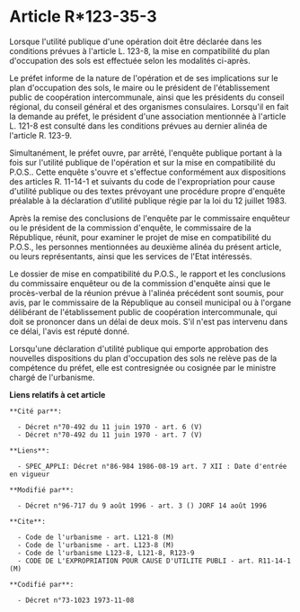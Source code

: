 # Article R*123-35-3

Lorsque l'utilité publique d'une opération doit être déclarée dans les conditions prévues à l'article L. 123-8, la mise en
compatibilité du plan d'occupation des sols est effectuée selon les modalités ci-après.

Le préfet informe de la nature de l'opération et de ses implications sur le plan d'occupation des sols, le maire ou le
président de l'établissement public de coopération intercommunale, ainsi que les présidents du conseil régional, du conseil
général et des organismes consulaires. Lorsqu'il en fait la demande au préfet, le président d'une association mentionnée à
l'article L. 121-8 est consulté dans les conditions prévues au dernier alinéa de l'article R. 123-9.

Simultanément, le préfet ouvre, par arrêté, l'enquête publique portant à la fois sur l'utilité publique de l'opération et sur
la mise en compatibilité du P.O.S.. Cette enquête s'ouvre et s'effectue conformément aux dispositions des articles R. 11-14-1
et suivants du code de l'expropriation pour cause d'utilité publique ou des textes prévoyant une procédure propre d'enquête
préalable à la déclaration d'utilité publique régie par la loi du 12 juillet 1983.

Après la remise des conclusions de l'enquête par le commissaire enquêteur ou le président de la commission d'enquête, le
commissaire de la République, réunit, pour examiner le projet de mise en compatibilité du P.O.S., les personnes mentionnées
au deuxième alinéa du présent article, ou leurs représentants, ainsi que les services de l'Etat intéressés.

Le dossier de mise en compatibilité du P.O.S., le rapport et les conclusions du commissaire enquêteur ou de la commission
d'enquête ainsi que le procès-verbal de la réunion prévue à l'alinéa précédent sont soumis, pour avis, par le commissaire de
la République au conseil municipal ou à l'organe délibérant de l'établissement public de coopération intercommunale, qui doit
se prononcer dans un délai de deux mois. S'il n'est pas intervenu dans ce délai, l'avis est réputé donné.

Lorsqu'une déclaration d'utilité publique qui emporte approbation des nouvelles dispositions du plan d'occupation des sols ne
relève pas de la compétence du préfet, elle est contresignée ou cosignée par le ministre chargé de l'urbanisme.

**Liens relatifs à cet article**

	**Cité par**:

	  - Décret n°70-492 du 11 juin 1970 - art. 6 (V)
	  - Décret n°70-492 du 11 juin 1970 - art. 7 (V)

	**Liens**:

	  - SPEC_APPLI: Décret n°86-984 1986-08-19 art. 7 XII : Date d'entrée en vigueur

	**Modifié par**:

	  - Décret n°96-717 du 9 août 1996 - art. 3 () JORF 14 août 1996

	**Cite**:

	  - Code de l'urbanisme - art. L121-8 (M)
	  - Code de l'urbanisme - art. L123-8 (M)
	  - Code de l'urbanisme L123-8, L121-8, R123-9
	  - CODE DE L'EXPROPRIATION POUR CAUSE D'UTILITE PUBLI - art. R11-14-1 (M)

	**Codifié par**:

	  - Décret n°73-1023 1973-11-08
